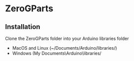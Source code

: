 # ZeroGParts

## Installation
Clone the ZeroGParts folder into your Arduino libraries folder

* MacOS and Linux (~/Documents/Arduino/libraries/)
* Windows (My Documents\Arduino\libraries/